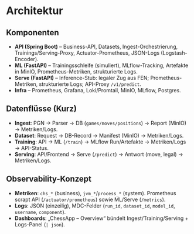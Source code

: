 # Architektur

## Komponenten
- **API (Spring Boot)** – Business-API, Datasets, Ingest-Orchestrierung, Trainings/Serving-Proxy, Actuator-Prometheus, JSON-Logs (Logstash-Encoder).
- **ML (FastAPI)** – Trainingsschleife (simuliert), MLflow-Tracking, Artefakte in MinIO, Prometheus-Metriken, strukturierte Logs.
- **Serve (FastAPI)** – Inference-Stub: legaler Zug aus FEN; Prometheus-Metriken, strukturierte Logs; API-Proxy `/v1/predict`.
- **Infra** – Prometheus, Grafana, Loki/Promtail, MinIO, MLflow, Postgres.

## Datenflüsse (Kurz)
- **Ingest**: PGN → Parser → DB (`games/moves/positions`) → Report (MinIO) → Metriken/Logs.
- **Dataset**: Request → DB-Record → Manifest (MinIO) → Metriken/Logs.
- **Training**: API → ML (`/train`) → MLflow Run/Artefakte → Metriken/Logs → API-Status.
- **Serving**: API/Frontend → Serve (`/predict`) → Antwort (move, legal) → Metriken/Logs.

## Observability-Konzept
- **Metriken**: `chs_*` (business), `jvm_*`/`process_*` (system). Prometheus scrapt API (`/actuator/prometheus`) sowie ML/Serve (`/metrics`).
- **Logs**: JSON (einzeilig), MDC-Felder (`run_id`, `dataset_id`, `model_id`, `username`, `component`).
- **Dashboards**: „ChessApp – Overview“ bündelt Ingest/Training/Serving + Logs-Panel (`| json`).

